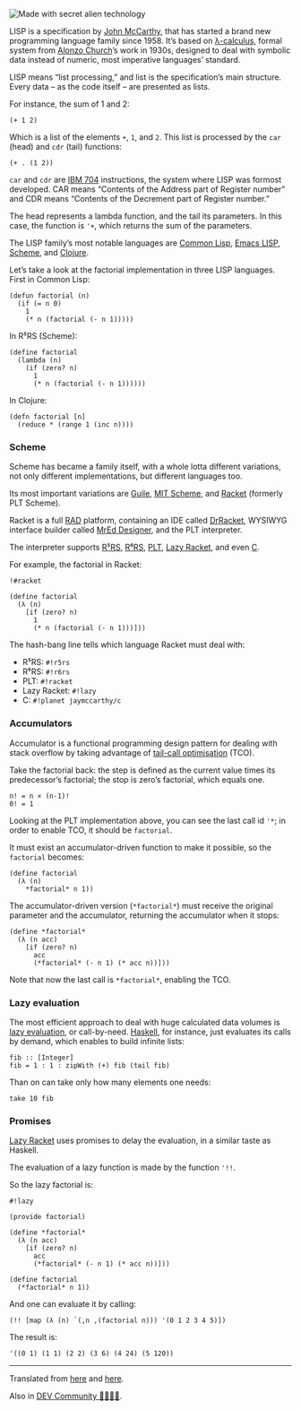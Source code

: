 ![Made with secret alien technology](//cacilhas.info/img/lisp.png)

LISP is a specification by [John McCarthy](http://www.genealogy.ams.org/id.php?id=22145), that has started a brand new programming language family since 1958. It’s based on [λ-calculus](https://en.wikipedia.org/wiki/Lambda_calculus), formal system from [Alonzo Church](http://www.genealogy.ams.org/id.php?id=8011)’s work in 1930s, designed to deal with symbolic data instead of numeric, most imperative languages’ standard.

LISP means “list processing,” and list is the specification’s main structure. Every data – as the code itself – are presented as lists.

For instance, the sum of 1 and 2:

    (+ 1 2)

Which is a list of the elements `+`, `1`, and `2`. This list is processed by the `car` (head) and `cdr` (tail) functions:

    (+ . (1 2))

`car` and `cdr` are [IBM 704](https://en.wikipedia.org/wiki/IBM_704) instructions, the system where LISP was formost developed. CAR means “Contents of the Address part of Register number” and CDR means “Contents of the Decrement part of Register number.”

The head represents a lambda function, and the tail its parameters. In this case, the function is `'+`, which returns the sum of the parameters.

The LISP family’s most notable languages are [Common Lisp](https://common-lisp.net/), [Emacs LISP](https://www.gnu.org/software/emacs/manual/html_node/eintr/), [Scheme](http://www.schemers.org/), and [Clojure](https://clojure.org/).

Let’s take a look at the factorial implementation in three LISP languages. First in Common Lisp:

    (defun factorial (n)
      (if (= n 0)
        1
        (* n (factorial (- n 1)))))

In R⁵RS (Scheme):

    (define factorial
      (lambda (n)
        (if (zero? n)
          1
          (* n (factorial (- n 1))))))

In Clojure:

    (defn factorial [n]
      (reduce * (range 1 (inc n))))

### Scheme

Scheme has became a family itself, with a whole lotta different variations, not only different implementations, but different languages too.

Its most important variations are [Guile](https://www.gnu.org/software/guile/), [MIT Scheme](https://www.gnu.org/software/mit-scheme/), and [Racket](https://racket-lang.org/) (formerly PLT Scheme).

Racket is a full [RAD](https://en.wikipedia.org/wiki/Rapid_application_development) platform, containing an IDE called [DrRacket](https://docs.racket-lang.org/drracket/), WYSIWYG interface builder called [MrEd Designer](https://pkgs.racket-lang.org/package/mred-designer), and the PLT interpreter.

The interpreter supports [R⁵RS](http://www.schemers.org/Documents/Standards/R5RS/), [R⁶RS](http://www.r6rs.org/), [PLT](https://docs.racket-lang.org/), [Lazy Racket](https://docs.racket-lang.org/lazy/), and even [C](https://planet.racket-lang.org/display.ss?package=c.plt&owner=jaymccarthy).

For example, the factorial in Racket:

    !#racket
    
    (define factorial
      (λ (n)
        [if (zero? n)
          1
          (* n (factorial (- n 1)))]))

The hash-bang line tells which language Racket must deal with:

*   R⁵RS: `#!r5rs`
*   R⁶RS: `#!r6rs`
*   PLT: `#!racket`
*   Lazy Racket: `#!lazy`
*   C: `#!planet jaymccarthy/c`

### Accumulators

Accumulator is a functional programming design pattern for dealing with stack overflow by taking advantage of [tail-call optimisation](http://wiki.c2.com/?TailCallOptimization) (TCO).

Take the factorial back: the step is defined as the current value times its predecessor’s factorial; the stop is zero’s factorial, which equals one.

    n! = n × (n-1)!
    0! = 1

Looking at the PLT implementation above, you can see the last call id `'*`; in order to enable TCO, it should be `factorial`.

It must exist an accumulator-driven function to make it possible, so the `factorial` becomes:

    (define factorial
      (λ (n)
        *factorial* n 1))

The accumulator-driven version (`*factorial*`) must receive the original parameter and the accumulator, returning the accumulator when it stops:

    (define *factorial*
      (λ (n acc)
        [if (zero? n)
          acc
          (*factorial* (- n 1) (* acc n))]))

Note that now the last call is `*factorial*`, enabling the TCO.

### Lazy evaluation

The most efficient approach to deal with huge calculated data volumes is [lazy evaluation](https://en.wikipedia.org/wiki/Lazy_evaluation), or call-by-need. [Haskell](https://www.haskell.org/), for instance, just evaluates its calls by demand, which enables to build infinite lists:

    fib :: [Integer]
    fib = 1 : 1 : zipWith (+) fib (tail fib)

Than on can take only how many elements one needs:

    take 10 fib

### Promises

[Lazy Racket](https://docs.racket-lang.org/lazy/) uses promises to delay the evaluation, in a similar taste as Haskell.

The evaluation of a lazy function is made by the function `'!!`.

So the lazy factorial is:

    #!lazy
    
    (provide factorial)
    
    (define *factorial*
      (λ (n acc)
        [if (zero? n)
          acc
          (*factorial* (- n 1) (* acc n))]))
    
    (define factorial
      (*factorial* n 1))

And one can evaluate it by calling:

    (!! [map (λ (n) `(,n ,(factorial n))) '(0 1 2 3 4 5)])

The result is:

    '((0 1) (1 1) (2 2) (3 6) (4 24) (5 120))

* * *

Translated from [here](/2017/11/lisp.html) and [here](/2017/11/lazy-racket.html).

Also in [DEV Community 👩‍💻👨‍💻](https://dev.to/cacilhas/lisp-473j).